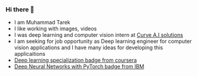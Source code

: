 ### Hi there 👋
- I am Muhammad Tarek
- I like working with images, videos 
- I was deep learning and computer vision intern at [Curve A.I solutions](https://curveaisolutions.com/)
- I am seeking for job opportunity as Deep learning engineer for computer vision applications and I have many ideas for developing this applicaitions
-  [Deep learning specialization badge from coursera](https://www.credly.com/badges/ad346571-d656-440f-908c-57d0c60f28c8/public_url)
-  [Deep Neural Networks with PyTorch badge from IBM](https://www.credly.com/badges/a928a3af-2ae6-43ae-9c64-aaeb728abaf7/public_url)
